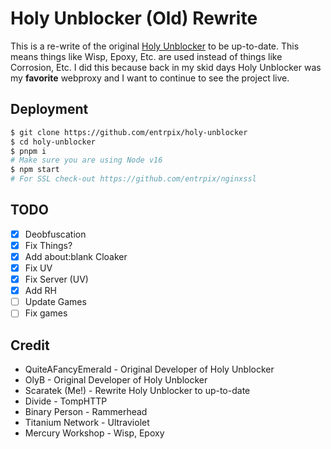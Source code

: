 # Holy Unblocker (Old) Rewrite
This is a re-write of the original [Holy Unblocker](https://github.com/quiteafancyemerald/holy-unblocker) to be up-to-date. This means things like Wisp, Epoxy, Etc. are used instead of things like Corrosion, Etc. I did this because back in my skid days Holy Unblocker was my **favorite** webproxy and I want to continue to see the project live.

## Deployment
```sh
$ git clone https://github.com/entrpix/holy-unblocker
$ cd holy-unblocker
$ pnpm i
# Make sure you are using Node v16
$ npm start
# For SSL check-out https://github.com/entrpix/nginxssl
```

## TODO
- [X] Deobfuscation
- [X] Fix Things?
- [X] Add about:blank Cloaker
- [X] Fix UV
- [X] Fix Server (UV)
- [X] Add RH 
- [ ] Update Games
- [ ] Fix games

## Credit
- QuiteAFancyEmerald - Original Developer of Holy Unblocker
- OlyB - Original Developer of Holy Unblocker
- Scaratek (Me!) - Rewrite Holy Unblocker to up-to-date
- Divide - TompHTTP
- Binary Person - Rammerhead
- Titanium Network - Ultraviolet
- Mercury Workshop - Wisp, Epoxy
